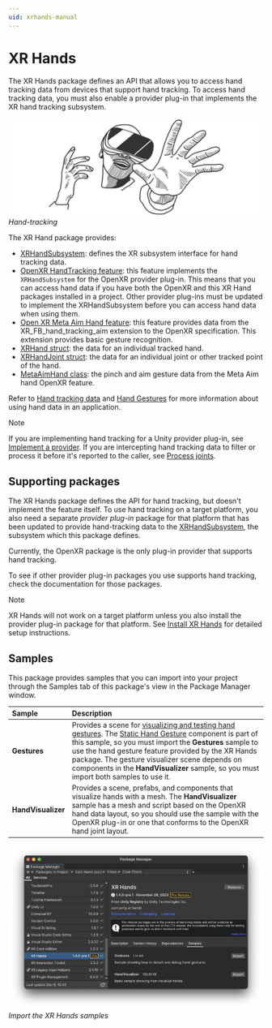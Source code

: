 ```yaml
---
uid: xrhands-manual
---
```

# XR Hands

The XR Hands package defines an API that allows you to access hand tracking data from devices that support hand tracking. To access hand tracking data, you must also enable a provider plug-in that implements the XR hand tracking subsystem.

![Hand tracking cover image](images/cover_image.png)<br />*Hand-tracking*

The XR Hand package provides:

* [XRHandSubsystem](xref:UnityEngine.XR.Hands.XRHandSubsystem): defines the XR subsystem interface for hand  tracking data.
* [OpenXR HandTracking feature](xref:xrhands-openxr-hands-feature): this feature implements the `XRHandSubsystem` for the OpenXR provider plug-in. This means that you can access hand data if you have both the OpenXR and this XR Hand packages installed in a project. Other provider plug-ins must be updated to implement the XRHandSubsystem before you can access hand data when using them.
* [Open XR Meta Aim Hand feature](xref:xrhands-meta-aim-feature): this feature provides data from the XR_FB_hand_tracking_aim  extension to the OpenXR specification. This extension provides basic gesture recognition. 
* [XRHand struct](xref:UnityEngine.XR.Hands.XRHand): the data for an individual tracked hand.
* [XRHandJoint struct](xref:UnityEngine.XR.Hands.XRHandJoint): the data for an individual joint or other tracked point of the hand.
* [MetaAimHand class](xref:UnityEngine.XR.Hands.MetaAimHand): the pinch and aim gesture data from the Meta Aim hand OpenXR feature.

Refer to [Hand tracking data](xref:xrhands-tracking-data) and [Hand Gestures](xref:xrhands-custom-gestures) for more information about using hand data in an application.

> [!NOTE]
> If you are implementing hand tracking for a Unity provider plug-in, see [Implement a provider](xref:xrhands-implement-a-provider). If you are intercepting hand tracking data to filter or process it before it's reported to the caller, see [Process joints](xref:xrhands-process-joints).

## Supporting packages

The XR Hands package defines the API for hand tracking, but doesn't implement the feature itself. To use hand tracking on a target platform, you also need a separate *provider plug-in* package for that platform that has been updated to provide hand-tracking data to the [XRHandSubsystem](xref:UnityEngine.XR.Hands.XRHandSubsystem), the subsystem which this package defines.

Currently, the OpenXR package is the only plug-in provider that supports hand tracking.

To see if other provider plug-in packages you use supports hand tracking, check the documentation for those packages.

> [!NOTE]
> XR Hands will not work on a target platform unless you also install the provider plug-in package for that platform. See [Install XR Hands](xref:xrhands-install) for detailed setup instructions.

## Samples

This package provides samples that you can import into your project through the Samples tab of this package's view in the Package Manager window.

| Sample | Description |
| :----- | :---------- |
| **Gestures** | Provides a scene for [visualizing and testing hand gestures](xref:xrhands-gesture-debugger). The [Static Hand Gesture](xref:xrhands-static-gesture-component) component is part of this sample, so you must import the **Gestures** sample to use the hand gesture feature provided by the XR Hands package. The gesture visualizer scene depends on components in the **HandVisualizer** sample, so you must import both samples to use it. | 
| **HandVisualizer** | Provides a scene, prefabs, and components that visualize hands with a mesh. The **HandVisualizer** sample has a mesh and script based on the OpenXR hand data layout, so you should use the sample with the OpenXR plug-in or one that conforms to the OpenXR hand joint layout.

![Import the XR Hands samples](images/import-vis-sample.png)<br/>*Import the XR Hands samples*
